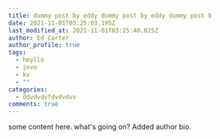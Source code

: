 ```yaml
---
title: dummy post by eddy dummy post by eddy dummy post b
date: 2021-11-01T03:25:03.195Z
last_modified_at: 2021-11-01T03:25:40.025Z
author: Ed Carter
author_profile: true
tags:
  - heyllo
  - jovo
  - kv
  - ""
categories:
  - ddvdvdvfdvdvdvv
comments: true
---
```

some content here. what's going on? Added author bio.